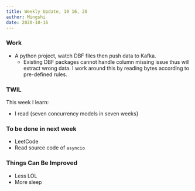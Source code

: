 ```yaml
---
title: Weekly Update, 10 16, 20
author: Mingshi
date: 2020-10-16
---
```


### Work

- A python project, watch DBF files then push data to Kafka.
  - Existing DBF packages cannot handle column missing issue thus will extract wrong data. I work around this by reading bytes according to pre-defined rules.

### TWIL

This week I learn:

- I read {seven concurrency models in seven weeks}

### To be done in next week

- LeetCode
- Read source code of `asyncio`

### Things Can Be Improved

- Less LOL
- More sleep

